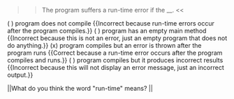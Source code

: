 >>The program suffers a run-time error if the <strong><em><em></em></strong></em>__. <<

( ) program does not compile {{Incorrect because run-time errors occur after the program compiles.}}
( ) program has an empty main method {{Incorrect because this is not an error, just an empty program that does not do anything.}}
(x) program compiles but an error is thrown after the program runs {{Correct because a run-time error occurs after the program compiles and runs.}}
( ) program compiles but it produces incorrect results {{Incorrect because this will not display an error message, just an incorrect output.}}

||What do you think the word "run-time" means? ||
